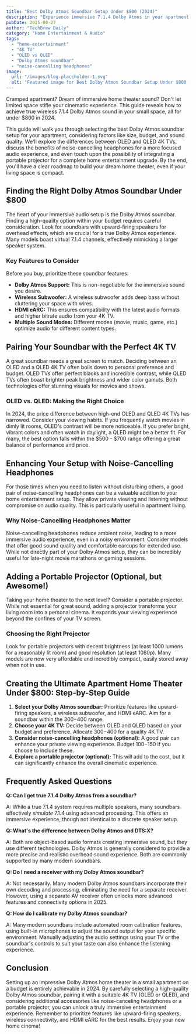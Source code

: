 ```yaml
---
title: "Best Dolby Atmos Soundbar Setup Under $800 (2024)"
description: "Experience immersive 7.1.4 Dolby Atmos in your apartment! This guide reveals the best soundbar and TV setup under $800 for incredible home theater sound. Learn about OLED vs QLED & more.  Read now!"
pubDate: 2025-08-27
author: "TechBrew Daily"
category: "Home Entertainment & Audio"
tags:
  - "home-entertainment"
  - "4K TV"
  - "OLED vs QLED"
  - "Dolby Atmos soundbar"
  - "noise-cancelling headphones"
image:
  url: "/images/blog-placeholder-1.svg"
  alt: "Featured image for Best Dolby Atmos Soundbar Setup Under $800 (2024)"
---
```


Cramped apartment?  Dream of immersive home theater sound?  Don't let limited space stifle your cinematic experience.  This guide reveals how to achieve true wireless 7.1.4 Dolby Atmos sound in your small space, all for under $800 in 2024.


This guide will walk you through selecting the best Dolby Atmos soundbar setup for your apartment, considering factors like size, budget, and sound quality. We'll explore the differences between OLED and QLED 4K TVs, discuss the benefits of noise-cancelling headphones for a more focused audio experience, and even touch upon the possibility of integrating a portable projector for a complete home entertainment upgrade. By the end, you'll have a clear roadmap to build your dream home theater, even if your living space is compact.


## Finding the Right Dolby Atmos Soundbar Under $800

The heart of your immersive audio setup is the Dolby Atmos soundbar.  Finding a high-quality option within your budget requires careful consideration.  Look for soundbars with upward-firing speakers for overhead effects, which are crucial for a true Dolby Atmos experience.  Many models boast virtual 7.1.4 channels, effectively mimicking a larger speaker system.


### Key Features to Consider

Before you buy, prioritize these soundbar features:

*   **Dolby Atmos Support:** This is non-negotiable for the immersive sound you desire.
*   **Wireless Subwoofer:**  A wireless subwoofer adds deep bass without cluttering your space with wires.
*   **HDMI eARC:**  This ensures compatibility with the latest audio formats and higher bitrate audio from your 4K TV.
*   **Multiple Sound Modes:**  Different modes (movie, music, game, etc.) optimize audio for different content types.


## Pairing Your Soundbar with the Perfect 4K TV

A great soundbar needs a great screen to match.  Deciding between an OLED and a QLED 4K TV often boils down to personal preference and budget.  OLED TVs offer perfect blacks and incredible contrast, while QLED TVs often boast brighter peak brightness and wider color gamuts.  Both technologies offer stunning visuals for movies and shows.


### OLED vs. QLED: Making the Right Choice

In 2024, the price difference between high-end OLED and QLED 4K TVs has narrowed. Consider your viewing habits.  If you frequently watch movies in dimly lit rooms, OLED's contrast will be more noticeable.  If you prefer bright, vibrant colors and often watch in daylight, a QLED might be a better fit. For many, the best option falls within the $500 - $700 range offering a great balance of performance and price.


## Enhancing Your Setup with Noise-Cancelling Headphones

For those times when you need to listen without disturbing others, a good pair of noise-cancelling headphones can be a valuable addition to your home entertainment setup. They allow private viewing and listening without compromise on audio quality.  This is particularly useful in apartment living.


###  Why Noise-Cancelling Headphones Matter

Noise-cancelling headphones reduce ambient noise, leading to a more immersive audio experience, even in a noisy environment.  Consider models that offer good sound quality and comfortable earcups for extended use.  While not directly part of your Dolby Atmos setup, they can be incredibly useful for late-night movie marathons or gaming sessions.


##  Adding a Portable Projector (Optional, but Awesome!)

Taking your home theater to the next level? Consider a portable projector. While not essential for great sound, adding a projector transforms your living room into a personal cinema. It expands your viewing experience beyond the confines of your TV screen.


### Choosing the Right Projector

Look for portable projectors with decent brightness (at least 1000 lumens for a reasonably lit room) and good resolution (at least 1080p).  Many models are now very affordable and incredibly compact, easily stored away when not in use.


## Creating the Ultimate Apartment Home Theater Under $800: Step-by-Step Guide

1.  **Select your Dolby Atmos soundbar:** Prioritize features like upward-firing speakers, a wireless subwoofer, and HDMI eARC. Aim for a soundbar within the $300-$400 range.
2.  **Choose your 4K TV:** Decide between OLED and QLED based on your budget and preference.  Allocate $300-$400 for a quality 4K TV.
3.  **Consider noise-cancelling headphones (optional):**  A good pair can enhance your private viewing experience. Budget $100-$150 if you choose to include these.
4.  **Explore a portable projector (optional):**  This will add to the cost, but it can significantly enhance the overall cinematic experience.


## Frequently Asked Questions

**Q:  Can I get true 7.1.4 Dolby Atmos from a soundbar?**

A:  While a true 7.1.4 system requires multiple speakers, many soundbars effectively *simulate* 7.1.4 using advanced processing. This offers an immersive experience, though not identical to a discrete speaker setup.

**Q:  What's the difference between Dolby Atmos and DTS:X?**

A:  Both are object-based audio formats creating immersive sound, but they use different technologies. Dolby Atmos is generally considered to provide a more precise and realistic overhead sound experience.  Both are commonly supported by many modern soundbars.

**Q:  Do I need a receiver with my Dolby Atmos soundbar?**

A:  Not necessarily. Many modern Dolby Atmos soundbars incorporate their own decoding and processing, eliminating the need for a separate receiver. However, using a separate AV receiver often unlocks more advanced features and connectivity options in 2025.

**Q: How do I calibrate my Dolby Atmos soundbar?**

A: Many modern soundbars include automated room calibration features, using built-in microphones to adjust the sound output for your specific environment. Manually adjusting the audio settings using your TV or the soundbar's controls to suit your taste can also enhance the listening experience.



## Conclusion

Setting up an impressive Dolby Atmos home theater in a small apartment on a budget is entirely achievable in 2024.  By carefully selecting a high-quality Dolby Atmos soundbar, pairing it with a suitable 4K TV (OLED or QLED), and considering additional accessories like noise-canceling headphones or a portable projector, you can unlock a truly immersive entertainment experience. Remember to prioritize features like upward-firing speakers, wireless connectivity, and HDMI eARC for the best results.  Enjoy your new home cinema!